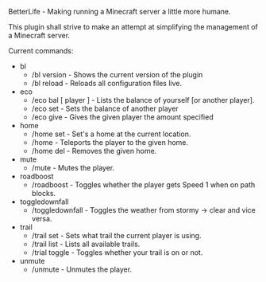BetterLife - Making running a Minecraft server a little more humane.

This plugin shall strive to make an attempt at simplifying the management of a Minecraft server.

Current commands:
- bl
  - /bl version - Shows the current version of the plugin
  - /bl reload - Reloads all configuration files live.
- eco
  - /eco bal [ player ] - Lists the balance of yourself [or another player].
  - /eco set <player> - Sets the balance of another player
  - /eco give <player> <amount> - Gives the given player the amount specified 
- home
  - /home set - Set's a home at the current location.
  - /home <home> - Teleports the player to the given home.
  - /home del <home> - Removes the given home.
- mute
  - /mute <player> - Mutes the player.
- roadboost
  - /roadboost - Toggles whether the player gets Speed 1 when on path blocks.
- toggledownfall
  - /toggledownfall - Toggles the weather from stormy -> clear and vice versa.
- trail
  - /trail set <trail> - Sets what trail the current player is using.
  - /trail list - Lists all available trails.
  - /trial toggle - Toggles whether your trail is on or not.
- unmute
  - /unmute <player> - Unmutes the player.